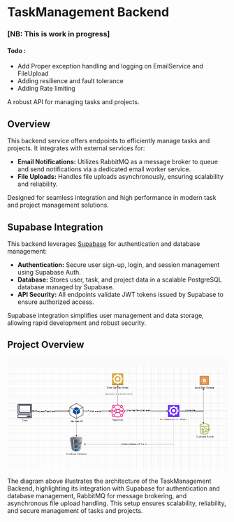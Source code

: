 # TaskManagement Backend
### [NB: This is work in progress]
#### Todo :
- Add Proper exception handling and logging on EmailService and FileUpload
- Adding resilience and fault tolerance
- Adding Rate limiting
  
A robust API for managing tasks and projects.

## Overview

This backend service offers endpoints to efficiently manage tasks and projects. It integrates with external services for:

- **Email Notifications:** Utilizes RabbitMQ as a message broker to queue and send notifications via a dedicated email worker service.
- **File Uploads:** Handles file uploads asynchronously, ensuring scalability and reliability.

Designed for seamless integration and high performance in modern task and project management solutions.

## Supabase Integration

This backend leverages [Supabase](https://supabase.com/) for authentication and database management:

- **Authentication:** Secure user sign-up, login, and session management using Supabase Auth.
- **Database:** Stores user, task, and project data in a scalable PostgreSQL database managed by Supabase.
- **API Security:** All endpoints validate JWT tokens issued by Supabase to ensure authorized access.

Supabase integration simplifies user management and data storage, allowing rapid development and robust security.

## Project Overview

![Project Overview Diagram](./cc.PNG)

The diagram above illustrates the architecture of the TaskManagement Backend, highlighting its integration with Supabase for authentication and database management, RabbitMQ for message brokering, and asynchronous file upload handling. This setup ensures scalability, reliability, and secure management of tasks and projects.
